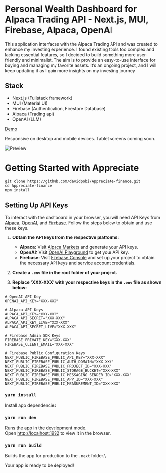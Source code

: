 # Personal Wealth Dashboard for Alpaca Trading API - Next.js, MUI, Firebase, Alpaca, OpenAI

This application interfaces with the Alpaca Trading API and was created to enhance my investing experience. I found existing tools too complex and lacking essential features, so I decided to build something more user-friendly and minimalist. The aim is to provide an easy-to-use interface for buying and managing my favorite assets. It’s an ongoing project, and I will keep updating it as I gain more insights on my investing journey

## Stack
- Next.js (Fullstack framework)
- MUI (Material UI)
- Firebase (Authentication, Firestore Database)
- Alpaca (Trading api)
- OpenAI (LLM)


[Demo](https://appreciate.vercel.app)

Responsive on desktop and mobile devices. Tablet screens coming soon.


![Preview](https://firebasestorage.googleapis.com/v0/b/appreciate-4ab8c.appspot.com/o/Content%2FScreenshot%202024-07-25%20at%2019.15.28.png?alt=media&token=c522c3e0-8c9a-4fbe-94c5-7f0cb2c0ef7d)



# Getting Started with Appreciate
```
git clone https://github.com/davidpobi/Appreciate-finance.git
cd Appreciate-finance
npm install
```


## Setting Up API Keys
To interact with the dashboard in your browser, you will need API Keys from [Alpaca](https://alpaca.markets/), [OpenAI](https://platform.openai.com/playground/), and [Firebase](https://console.firebase.google.com/). Follow the steps below to obtain and use these keys.

1. **Obtain the API keys from the respective platforms:**
   - **Alpaca:** Visit [Alpaca Markets](https://alpaca.markets/) and generate your API keys.
   - **OpenAI:** Visit [OpenAI Playground](https://platform.openai.com/playground/) to get your API key.
   - **Firebase:** Visit [Firebase Console](https://console.firebase.google.com/) and set up your project to obtain the necessary API keys and service account credentials.

2. **Create a `.env` file in the root folder of your project.**

3. **Replace 'XXX-XXX' with your respective keys in the `.env` file as shown below:**

```
# OpenAI API Key
OPENAI_API_KEY="XXX-XXX"

# Alpaca API Keys
ALPACA_API_KEY="XXX-XXX"
ALPACA_API_SECRET="XXX-XXX"
ALPACA_API_KEY_LIVE="XXX-XXX"
ALPACA_API_SECRET_LIVE="XXX-XXX"

# Firebase Admin SDK Keys
FIREBASE_PRIVATE_KEY="XXX-XXX"
FIREBASE_CLIENT_EMAIL="XXX-XXX"

# Firebase Public Configuration Keys
NEXT_PUBLIC_FIREBASE_PUBLIC_API_KEY="XXX-XXX"
NEXT_PUBLIC_FIREBASE_PUBLIC_AUTH_DOMAIN="XXX-XXX"
NEXT_PUBLIC_FIREBASE_PUBLIC_PROJECT_ID="XXX-XXX"
NEXT_PUBLIC_FIREBASE_PUBLIC_STORAGE_BUCKET="XXX-XXX"
NEXT_PUBLIC_FIREBASE_PUBLIC_MESSAGING_SENDER_ID="XXX-XXX"
NEXT_PUBLIC_FIREBASE_PUBLIC_APP_ID="XXX-XXX"
NEXT_PUBLIC_FIREBASE_PUBLIC_MEASUREMENT_ID="XXX-XXX"
```



### `yarn install`

Install app dependencies


### `yarn run dev`

Runs the app in the development mode.\
Open [http://localhost:1992](http://localhost:1992) to view it in the browser.



### `yarn run build`

Builds the app for production to the `.next` folder.\

Your app is ready to be deployed!

